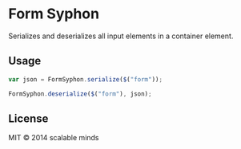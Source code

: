 # Form Syphon

Serializes and deserializes all input elements in a container element.

## Usage

```javascript
var json = FormSyphon.serialize($("form"));

FormSyphon.deserialize($("form"), json);
```

## License
MIT &copy; 2014 scalable minds

